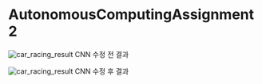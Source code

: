 # AutonomousComputingAssignment2
![car_racing_result](https://github.com/user-attachments/assets/9bf4c175-a67e-4d79-a217-9bf7d205ae2b)
CNN 수정 전 결과

![car_racing_result](https://github.com/user-attachments/assets/1c5e8b6b-28ea-47d4-af80-4cbf72ba3726)
CNN 수정 후 결과
